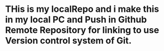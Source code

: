 # THis is my localRepo and i make this in my local PC and Push in Github Remote Repository for linking to use Version control system of Git.